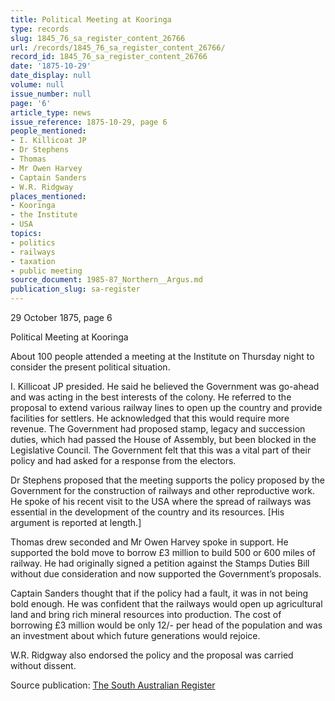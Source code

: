 ```yaml
---
title: Political Meeting at Kooringa
type: records
slug: 1845_76_sa_register_content_26766
url: /records/1845_76_sa_register_content_26766/
record_id: 1845_76_sa_register_content_26766
date: '1875-10-29'
date_display: null
volume: null
issue_number: null
page: '6'
article_type: news
issue_reference: 1875-10-29, page 6
people_mentioned:
- I. Killicoat JP
- Dr Stephens
- Thomas
- Mr Owen Harvey
- Captain Sanders
- W.R. Ridgway
places_mentioned:
- Kooringa
- the Institute
- USA
topics:
- politics
- railways
- taxation
- public meeting
source_document: 1985-87_Northern__Argus.md
publication_slug: sa-register
---
```


29 October 1875, page 6

Political Meeting at Kooringa

About 100 people attended a meeting at the Institute on Thursday night to consider the present political situation.

I. Killicoat JP presided.  He said he believed the Government was go-ahead and was acting in the best interests of the colony.  He referred to the proposal to extend various railway lines to open up the country and provide facilities for settlers.  He acknowledged that this would require more revenue.  The Government had proposed stamp, legacy and succession duties, which had passed the House of Assembly, but been blocked in the Legislative Council.  The Government felt that this was a vital part of their policy and had asked for a response from the electors.

Dr Stephens proposed that the meeting supports the policy proposed by the Government for the construction of railways and other reproductive work.  He spoke of his recent visit to the USA where the spread of railways was essential in the development of the country and its resources.  [His argument is reported at length.]

Thomas drew seconded and Mr Owen Harvey spoke in support.  He supported the bold move to borrow £3 million to build 500 or 600 miles of railway.  He had originally signed a petition against the Stamps Duties Bill without due consideration and now supported the Government’s proposals.

Captain Sanders thought that if the policy had a fault, it was in not being bold enough.  He was confident that the railways would open up agricultural land and bring rich mineral resources into production.  The cost of borrowing £3 million would be only 12/- per head of the population and was an investment about which future generations would rejoice.

W.R. Ridgway also endorsed the policy and the proposal was carried without dissent.

Source publication: [The South Australian Register](/publications/sa-register/)
